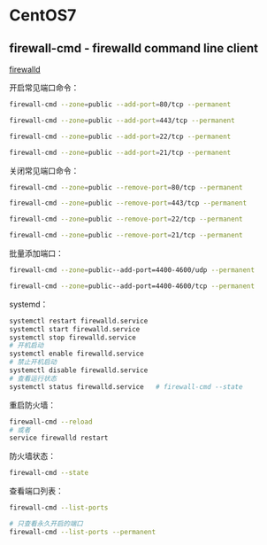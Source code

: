 # CentOS7

## firewall-cmd - firewalld command line client

[firewalld](https://firewalld.org/)

开启常见端口命令：

```bash
firewall-cmd --zone=public --add-port=80/tcp --permanent

firewall-cmd --zone=public --add-port=443/tcp --permanent

firewall-cmd --zone=public --add-port=22/tcp --permanent

firewall-cmd --zone=public --add-port=21/tcp --permanent
```

关闭常见端口命令：

```bash
firewall-cmd --zone=public --remove-port=80/tcp --permanent

firewall-cmd --zone=public --remove-port=443/tcp --permanent

firewall-cmd --zone=public --remove-port=22/tcp --permanent

firewall-cmd --zone=public --remove-port=21/tcp --permanent
```

批量添加端口：

```bash
firewall-cmd --zone=public--add-port=4400-4600/udp --permanent

firewall-cmd --zone=public--add-port=4400-4600/tcp --permanent
```

systemd：

```bash
systemctl restart firewalld.service
systemctl start firewalld.service
systemctl stop firewalld.service
# 开机启动
systemctl enable firewalld.service
# 禁止开机启动
systemctl disable firewalld.service
# 查看运行状态
systemctl status firewalld.service   # firewall-cmd --state
```

重启防火墙：

```bash
firewall-cmd --reload
# 或者
service firewalld restart
```

防火墙状态：

```bash
firewall-cmd --state
```

查看端口列表：

```bash
firewall-cmd --list-ports

# 只查看永久开启的端口
firewall-cmd --list-ports --permanent
```